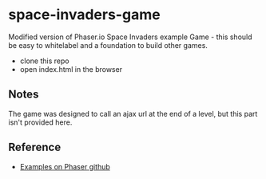# space-invaders-game

Modified version of Phaser.io Space Invaders example Game - this should be easy to whitelabel and a foundation to build other games.

- clone this repo
- open index.html in the browser

## Notes

The game was designed to call an ajax url at the end of a level, but this part isn't provided here.

## Reference

- [Examples on Phaser github](https://github.com/photonstorm/phaser-examples/tree/master/examples)
